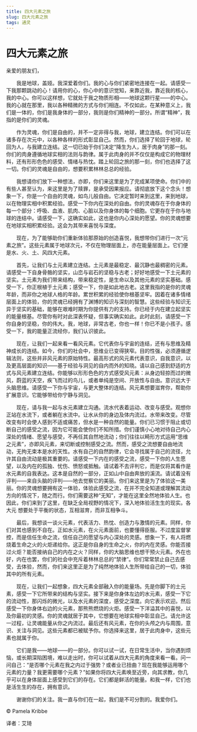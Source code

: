 ```yaml
--- 
title: 四大元素之旅 
slug: 四大元素之旅 
tags: 通灵 
--- 
```

# 四大元素之旅

亲爱的朋友们，

　　我是地球，盖娅。我深爱着你们。我的心与你们紧密地连接在一起。请感受一下我那颗跳动的心！请用你的心，你心中的意识觉知，来靠近我，靠近我的核心，我的中心。你可以这样想，它就处于我之物质形相——地球这颗行星——的中心。我的心就在那里，我以各种精微的方式与你们相连。不仅如此，在某种意义上，我们是一体的，你们是我身体的一部分，我则是你们精神的一部分。所谓“精神”，我指的是你们的灵魂。

　　作为灵魂，你们是自由的，并不一定非得与我，地球，建立连结。你们可以在诸多存在次元中，以各种各样的形式彰显自己。然而，你们选择了轮回于地球，轮回为人，与我建立连结。这一切已始于你们决定“降生为人，居于肉身”的那一刻。你们的肉身遵循地球实相的法则与韵律。属于此肉身的并不仅仅是构成它的物理材料，还有形形色色的感受、情绪与热忱。踏上轮回之旅的那一刻，你们也选择了这一切。你们的灵魂是自由的，想要积累林林总总的经验。

　　我想请你们放下一种想法，亦即，你们来这里是为了完成某项使命。你们中的有些人甚至认为，来这里是为了赎罪，是承受因果报应。请彻底放下这个念头！想象一下，你是一个自由的灵魂，如鸟儿般自由。它决定暂时来到这里，来到地球，以在物理实相中积累经验。感受一下你内在深处的自由。你的灵魂存在于你身体的每一个部分：呼吸、血液、肌肉、心脏以及你身体的每个细胞。它更存在于你与地球的连结中。请感受一下，这确实如此，这也是你内心深处的愿望。你的灵魂想要在地球实相积累经验。这会为其带来喜悦与深度。

　　现在，为了能够助你们重新体验那原始的创造喜悦，我想带你们进行一次“元素之旅”。这些元素属于地球次元，不仅在物理层面上，亦在能量层面上。它们便是水、火、土、风四大元素。

　　首先，让我们与土元素建立连结。土元素是最稳定、最沉静也最稠密的元素。请感受一下自身骨骼的坚实，山峦与岩石的坚稳与古老；好好地感受一下土元素的坚实。土元素为我们带来结构，带来稳定性，是生命以及其他元素的坚实基础。感受一下，你正根植于土元素；感受一下，你是如此地古老。这里我指的是你的灵魂年龄，而非你之地球人格的年龄。累世积累的经验使你根基坚牢。因着在诸多情绪层面上的体验，你的灵魂已经拥有了渊博的知识与深刻的智慧。这些经验与知识无异于坚实的基础，能够在艰难时期为你提供有力的支持。你已经于内在建立起坚实的能量根基。尽管你有时对此深表怀疑，但事实确实如此。此时此刻，请感受一下你自身的坚稳，你的伟大。我，地球，非常古老，你也一样！你已不是小孩子。感受一下，我的能量正流经你，我们认识彼此。

　　现在，让我们一起来看一看风元素。它代表你与宇宙的连结，还有与思维及精神成长的连结。如今，你们的社会中，思维业已变得狭窄。目的性强，必须遵循逻辑法则，这些并非风元素的原始特性。最高形式的风元素代表意识，自我意识，以及更高层面的知识——基于经验与洞见的自内而外的知晓。请以自己感到舒适的方式与风元素建立连结。你能够以形形色色的方式感受风元素：从身边轻掠而过的微风，蔚蓝的天空，疾飞而过的鸟儿，或者单纯是空间、开放性与自由。意识远大于头脑思维。请感受一下你与宇宙，与更大整体的连结。风元素想要滋育你，帮助你扩展意识。它能够带给你宁静与洞见。

　　现在，请与我一起与水元素建立沟通。流水代表着运动、改变与感受。观想你正站在水流下，或者躺在水流中。让水从你的身边及体内流过。水带来改变。尽管改变有时会使人感到不适或痛苦，但水是一种自然的能量。你们已习惯于阻止或切断自己的感受之流，因为它可能会使你们不知所措。你们谨慎小心地对待自己内心深处的情绪、愿望与感受，不再任其自然地流动；你们往往以畸形方式运用“思维之元素”，亦即风元素，来切断或控制感受之流。然而，感受之流想要自由地流动，无拘无束本是水的天性。水有自己的自然韵律，它会寻找属于自己的流径，允许其自由流动是极其重要的。请感受一下内在的感受之流，感受一下你的人生愿望，以及内在的孤独、忧伤、愤怒或抵触。请试着不去评判它，而是仅将其看作是水元素的自我表达。这本是自然的一部分，正如山中自由奔放的溪流。请试着没有评判——来自头脑的评判——地去觉察它的美丽。你们来这里是为了体验这一美丽。你的灵魂想要拥有这一体验，体验此感受之流，在并不完全知道或理解其流动方向的情况下，随之而行。你们需要这种“无知”，才能在这里全然地体验人生。也因此，你们来到了这里，在缺乏全局视野的情况下，深入地体验活生生的现实。各大元 想要处于平衡的状态，互相滋育，而非互相争斗。

　　最后，我想谈一谈火元素，代表活力、热忱、创造力与激情的元素。同样，你们对其也感到不自在。正如水元素，在火元素面前，也要懂得臣服。不过度监督掌控，而是信任生命之流，信任自己的愿望与内心深处的灵感。想象一下，有人将燃烧着生命之火的火炬递给你。这正是你自身的生命之火，你的内在灵感。你能否接过火炬？能否接纳自己的内在之火？同样，你的大脑思维也想干预火元素。外在也好，内在也罢，你们的社会中充斥着林林总总的“禁律”。你们常常禁止自己去感受，去体验，然而，你们来这里正是为了纯然地体验人生所带给自己的一切，体验其中的所有元素。

　　现在，让我们一起想象，四大元素全部融入你的能量场。先是你脚下的土元素，感受一下它所带来的结构与坚实。接下来是你身体左边的水元素，感受一下它的流动性，那闪烁的微光，以及水元素的深度，感受之深度。向它表示欢迎。然后感受一下你身体右边的火元素，那熊熊燃烧的火炬。感受一下洋溢其中的喜悦，以及你最初的灵感。你的灵魂就居于其中，它想要在地球实相中彰显自己。请允许这一过程，让灵魂能量从你之内流过。最后还有风元素，在你的头颅之内与周围，意识、关注与洞见。这些元素都已被赋予你。你选择来这里，居于此肉身中，这些元素也就属于你。

　　它们是我——地球——的一部分。你可以试一试，在日常生活中，当你遇到烦恼，或长期深陷困境，难以走出时，你可以试着从四大元素的角度来看一看。问一问自己：“是否哪个元素在我之内过于强势？或者业已扭曲？现在我能够运用哪个元素的力量？我更需要哪个元素？”如果你将四大元素唤至近旁，向其求教，你几乎可以在身体层面上感受到它们的存在。它们都是鲜活的能量。和我一样，它们也是活生生的存在，拥有意识。

　　谢谢你们的关注。我一直与你们在一起，我们是不可分割的。我爱你们。

© Pamela Kribbe

译者：艾琦